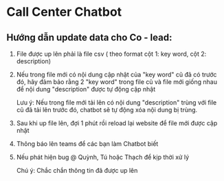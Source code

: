 # Call Center Chatbot
## Hướng dẫn update data cho Co - lead:
1. File được up lên phải là file csv ( theo format cột 1: key word, cột 2: description)
2. Nếu trong file mới có nội dung cập nhật của "key word" cũ đã có trước đó, hãy đảm bảo rằng 2 "key word" trong file cũ và file mới giống nhau để nội dung "description" được tự động cập nhật
   
   Lưu ý: Nếu trong file mới tải lên có nội dung "description" trùng với file cũ đã tải lên trước đó, chatbot sẽ tự động xóa nội dung bị trùng.
3. Sau khi up file lên, đợi 1 phút rồi reload lại website để file mới được cập nhật
4. Thông báo lên teams để các bạn làm Chatbot biết
5. Nếu phát hiện bug @ Quỳnh, Tú hoặc Thạch để kịp thời xử lý

   Chú ý: Chắc chắn thông tin đã được up lên
   
